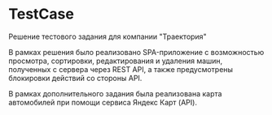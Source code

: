 # TestCase
Решение тестового задания для компании "Траектория"

В рамках решения было реализовано SPA-приложение с возможностью просмотра, сортировки, редактирования и удаления машин, полученных с сервера через REST API, а также предусмотрены блокировки действий со стороны API. 

В рамках дополнительного задания была реализована карта автомобилей при помощи сервиса Яндекс Карт (API).
